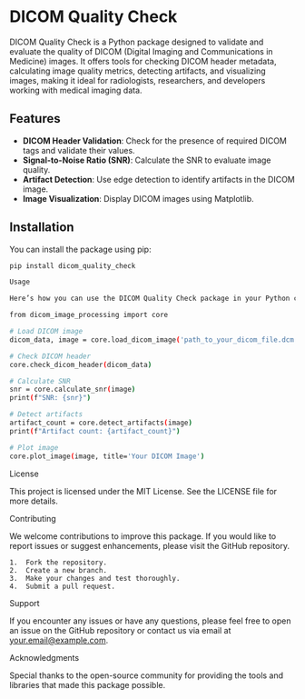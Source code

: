 # DICOM Quality Check

DICOM Quality Check is a Python package designed to validate and evaluate the quality of DICOM (Digital Imaging and Communications in Medicine) images. It offers tools for checking DICOM header metadata, calculating image quality metrics, detecting artifacts, and visualizing images, making it ideal for radiologists, researchers, and developers working with medical imaging data.

## Features
- **DICOM Header Validation**: Check for the presence of required DICOM tags and validate their values.
- **Signal-to-Noise Ratio (SNR)**: Calculate the SNR to evaluate image quality.
- **Artifact Detection**: Use edge detection to identify artifacts in the DICOM image.
- **Image Visualization**: Display DICOM images using Matplotlib.

## Installation

You can install the package using pip:

```bash
pip install dicom_quality_check

Usage

Here’s how you can use the DICOM Quality Check package in your Python code:

from dicom_image_processing import core

# Load DICOM image
dicom_data, image = core.load_dicom_image('path_to_your_dicom_file.dcm')

# Check DICOM header
core.check_dicom_header(dicom_data)

# Calculate SNR
snr = core.calculate_snr(image)
print(f"SNR: {snr}")

# Detect artifacts
artifact_count = core.detect_artifacts(image)
print(f"Artifact count: {artifact_count}")

# Plot image
core.plot_image(image, title='Your DICOM Image')
 ```
License

This project is licensed under the MIT License. See the LICENSE file for more details.

Contributing

We welcome contributions to improve this package. If you would like to report issues or suggest enhancements, please visit the GitHub repository.

	1.	Fork the repository.
	2.	Create a new branch.
	3.	Make your changes and test thoroughly.
	4.	Submit a pull request.

Support

If you encounter any issues or have any questions, please feel free to open an issue on the GitHub repository or contact us via email at your.email@example.com.

Acknowledgments

Special thanks to the open-source community for providing the tools and libraries that made this package possible.

